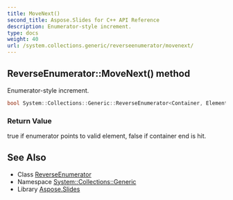 ```yaml
---
title: MoveNext()
second_title: Aspose.Slides for C++ API Reference
description: Enumerator-style increment.
type: docs
weight: 40
url: /system.collections.generic/reverseenumerator/movenext/
---
```

## ReverseEnumerator::MoveNext() method


Enumerator-style increment.

```cpp
bool System::Collections::Generic::ReverseEnumerator<Container, Element>::MoveNext() override
```


### Return Value

true if enumerator points to valid element, false if container end is hit.

## See Also

* Class [ReverseEnumerator](../)
* Namespace [System::Collections::Generic](../../)
* Library [Aspose.Slides](../../../)